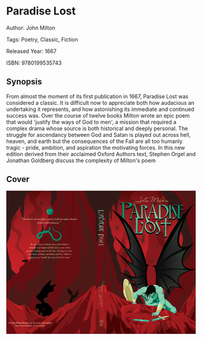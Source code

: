 # Paradise Lost

Author: John Milton

Tags: Poetry, Classic, Fiction

Released Year: 1667

ISBN: 9780199535743

## Synopsis

From almost the moment of its first publication in 1667, Paradise Lost was considered a classic. It is difficult now to appreciate both how audacious an undertaking it represents, and how astonishing its immediate and continued success was. Over the course of twelve books Milton wrote an epic poem that would 'justify the ways of God to men', a mission that required a complex drama whose source is both historical and deeply personal. The struggle for ascendancy between God and Satan
is played out across hell, heaven, and earth but the consequences of the Fall are all too humanly tragic - pride, ambition, and aspiration the motivating forces. In this new edition derived from their acclaimed Oxford Authors text, Stephen Orgel and Jonathan Goldberg discuss the complexity of Milton's poem

## Cover
![](../assets/paradise-lost.png)
